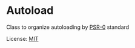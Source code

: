 Autoload
========
Class to organize autoloading by [PSR-0](http://groups.google.com/group/php-standards/web/psr-0-final-proposal?pli=1) standard

License: [MIT](http://en.wikipedia.org/wiki/MIT_License)
